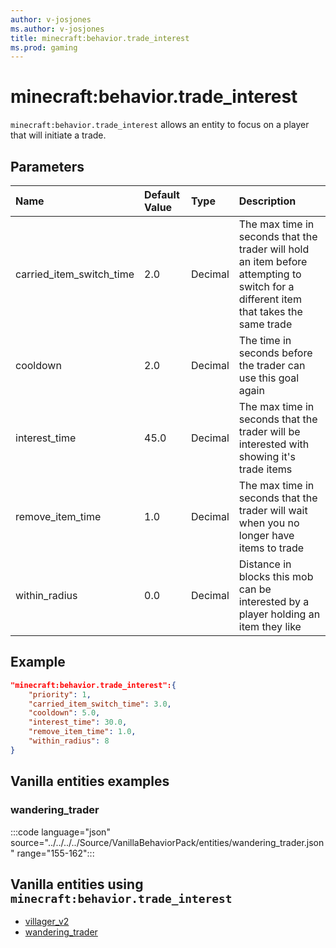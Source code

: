 ```yaml
---
author: v-josjones
ms.author: v-josjones
title: minecraft:behavior.trade_interest
ms.prod: gaming
---
```


# minecraft:behavior.trade_interest

`minecraft:behavior.trade_interest` allows an entity to focus on a player that will initiate a trade.

## Parameters

|Name |Default Value  |Type  |Description  |
|:----------|:----------|:----------|:----------|
|carried_item_switch_time| 2.0| Decimal| The max time in seconds that the trader will hold an item before attempting to switch for a different item that takes the same trade |
|cooldown | 2.0| Decimal| The time in seconds before the trader can use this goal again |
|interest_time | 45.0| Decimal|  The max time in seconds that the trader will be interested with showing it's trade items |
|remove_item_time | 1.0| Decimal| The max time in seconds that the trader will wait when you no longer have items to trade |
|within_radius| 0.0| Decimal| Distance in blocks this mob can be interested by a player holding an item they like |

## Example

```json
"minecraft:behavior.trade_interest":{
    "priority": 1,
    "carried_item_switch_time": 3.0,
    "cooldown": 5.0,
    "interest_time": 30.0,
    "remove_item_time": 1.0,
    "within_radius": 8
}
```

## Vanilla entities examples

### wandering_trader

:::code language="json" source="../../../../Source/VanillaBehaviorPack/entities/wandering_trader.json" range="155-162":::

## Vanilla entities using `minecraft:behavior.trade_interest`

- [villager_v2](../../../../Source/VanillaBehaviorPack_Snippets/entities/villager_v2.md)
- [wandering_trader](../../../../Source/VanillaBehaviorPack_Snippets/entities/wandering_trader.md)
